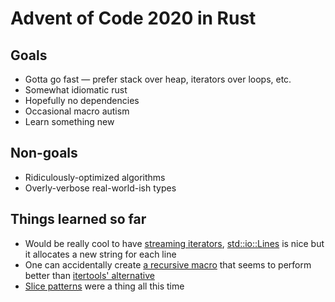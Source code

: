 # Advent of Code 2020 in Rust

## Goals
- Gotta go fast — prefer stack over heap, iterators over loops, etc.
- Somewhat idiomatic rust
- Hopefully no dependencies
- Occasional macro autism
- Learn something new

## Non-goals
- Ridiculously-optimized algorithms
- Overly-verbose real-world-ish types

## Things learned so far
- Would be really cool to have [streaming iterators][1], [std::io::Lines][2] is nice but it allocates a new string for each line
- One can accidentally create [a recursive macro][3] that seems to perform better than [itertools' alternative][4]
- [Slice patterns][5] were a thing all this time

[1]: http://lukaskalbertodt.github.io/2018/08/03/solving-the-generalized-streaming-iterator-problem-without-gats.html
[2]: https://doc.rust-lang.org/std/io/struct.Lines.html
[3]: src/day01/macros.rs
[4]: https://docs.rs/itertools/latest/itertools/structs/struct.TupleCombinations.html
[5]: https://blog.thomasheartman.com/posts/feature(slice_patterns)
